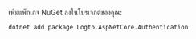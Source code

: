 เพิ่มแพ็กเกจ NuGet ลงในโปรเจกต์ของคุณ:

```bash
dotnet add package Logto.AspNetCore.Authentication
```

